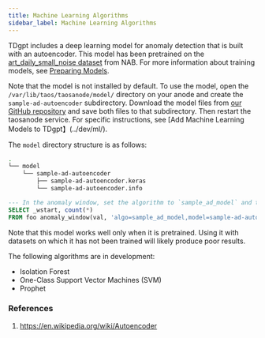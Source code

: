 ```yaml
---
title: Machine Learning Algorithms
sidebar_label: Machine Learning Algorithms
---
```


TDgpt includes a deep learning model for anomaly detection that is built with an autoencoder. This model has been pretrained on the [art_daily_small_noise dataset](https://raw.githubusercontent.com/numenta/NAB/master/data/artificialNoAnomaly/art_daily_small_noise.csv) from NAB. For more information about training models, see [Preparing Models](../../dev/ml/).

Note that the model is not installed by default. To use the model, open the `/var/lib/taos/taosanode/model/` directory on your anode and create the `sample-ad-autoencoder` subdirectory. Download the model files from [our GitHub repository](https://github.com/taosdata/TDengine/blob/main/tools/tdgpt/model/sample-ad-autoencoder/) and save both files to that subdirectory. Then restart the taosanode service. For specific instructions, see [Add Machine Learning Models to TDgpt】(../dev/ml/).

The `model` directory structure is as follows:

```bash
.
└── model
    └── sample-ad-autoencoder
        ├── sample-ad-autoencoder.keras
        └── sample-ad-autoencoder.info
```

```SQL
--- In the anomaly window, set the algorithm to `sample_ad_model` and the model to `sample-ad-autoencoder`.
SELECT _wstart, count(*) 
FROM foo anomaly_window(val, 'algo=sample_ad_model,model=sample-ad-autoencoder');
```

 Note that this model works well only when it is pretrained. Using it with datasets on which it has not been trained will likely produce poor results.


The following algorithms are in development:

- Isolation Forest
- One-Class Support Vector Machines (SVM)
- Prophet

### References

1. https://en.wikipedia.org/wiki/Autoencoder
